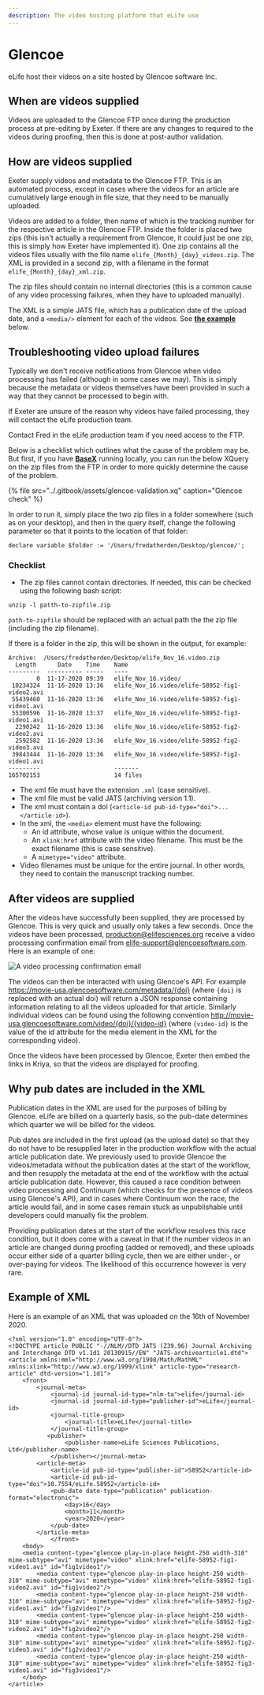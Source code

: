 ```yaml
---
description: The video hosting platform that eLife use
---
```


# Glencoe

eLife host their videos on a site hosted by Glencoe software Inc.

## When are videos supplied

Videos are uploaded to the Glencoe FTP once during the production process at pre-editing by Exeter. If there are any changes to required to the videos during proofing, then this is done at post-author validation.

## How are videos supplied 

Exeter supply videos and metadata to the Glencoe FTP. This is an automated process, except in cases where the videos for an article are cumulatively large enough in file size, that they need to be manually uploaded.

Videos are added to a folder, then name of which is the tracking number for the respective article in the Glencoe FTP. Inside the folder is placed two zips \(this isn't actually a requirement from Glencoe, it could just be one zip, this is simply how Exeter have implemented it\). One zip contains all the videos files usually with the file name `elife_{Month}_{day}_videos.zip`. The XML is provided in a second zip, with a filename in the format `elife_{Month}_{day}_xml.zip`.

The zip files should contain no internal directories \(this is a common cause of any video processing failures, when they have to uploaded manually\).

The XML is a simple JATS file, which has a publication date of the upload date, and a `<media/>` element for each of the videos. See [**the example**](glencoe.md#example-of-xml) below.

## Troubleshooting video upload failures

Typically we don't receive notifications from Glencoe when video processing has failed \(although in some cases we may\). This is simply because the metadata or videos themselves have been provided in such a way that they cannot be processed to begin with.

If Exeter are unsure of the reason why videos have failed processing, they will contact the eLife production team.

Contact Fred in the eLife production team if you need access to the FTP.

Below is a checklist which outlines what the cause of the problem may be. But first, if you have [**BaseX**](../toolkit/basex.md) running locally, you can run the below XQuery on the zip files from the FTP in order to more quickly determine the cause of the problem. 

{% file src="../.gitbook/assets/glencoe-validation.xq" caption="Glencoe check" %}

In order to run it, simply place the two zip files in a folder somewhere \(such as on your desktop\), and then in the query itself, change the following parameter so that it points to the location of that folder:

```markup
declare variable $folder := '/Users/fredatherden/Desktop/glencoe/';
```

### Checklist

* The zip files cannot contain directories. If needed, this can be checked using the following bash script:

```text
unzip -l patth-to-zipfile.zip
```

`path-to-zipfile` should be replaced with an actual path the the zip file \(including the zip filename\).

If there is a folder in the zip, this will be shown in the output, for example:

```text
Archive:  /Users/fredatherden/Desktop/elife_Nov_16.video.zip
  Length      Date    Time    Name
---------  ---------- -----   ----
        0  11-17-2020 09:39   elife_Nov_16.video/
 10234324  11-16-2020 13:36   elife_Nov_16.video/elife-58952-fig1-video2.avi
 55439460  11-16-2020 13:36   elife_Nov_16.video/elife-58952-fig1-video1.avi
 55300596  11-16-2020 13:37   elife_Nov_16.video/elife-58952-fig3-video1.avi
  2290242  11-16-2020 13:36   elife_Nov_16.video/elife-58952-fig2-video2.avi
  2592582  11-16-2020 13:36   elife_Nov_16.video/elife-58952-fig2-video3.avi
 39843444  11-16-2020 13:36   elife_Nov_16.video/elife-58952-fig2-video1.avi
---------                     -------
165702153                     14 files
```

* The xml file must have the extension `.xml` \(case sensitive\).
* The xml file must be valid JATS \(archiving version 1.1\).
* The xml must contain a doi \(`<article-id pub-id-type="doi">...</article-id>`\).
* In the xml, the `<media>` element must have the following:
  * An id attribute, whose value is unique within the document.
  * An `xlink:href` attribute with the video filename. This must be the exact filename \(this is case sensitive\).
  * A `mimetype="video"` attribute.
* Video filenames must be unique for the entire journal. In other words, they need to contain the manuscript tracking number. 

## After videos are supplied

After the videos have successfully been supplied, they are processed by Glencoe. This is very quick and usually only takes a few seconds. Once the videos have been processed, production@elifesciences.org receive a video processing confirmation email from elife-support@glencoesoftware.com. Here is an example of one:

![A video processing confirmation email](../.gitbook/assets/screenshot-2020-11-17-at-09.50.03.png)

The videos can then be interacted with using Glencoe's API. For example https://movie-usa.glencoesoftware.com/metadata/{doi} \(where `{doi}` is replaced with an actual doi\) will return a JSON response containing information relating to all the videos uploaded for that article. Similarly individual videos can be found using the following convention http://movie-usa.glencoesoftware.com/video/{doi}/{video-id} \(where `{video-id}` is the value of the id attribute for the media element in the XML for the corresponding video\).

Once the videos have been processed by Glencoe, Exeter then embed the links in Kriya, so that the videos are displayed for proofing.

## Why pub dates are included in the XML

Publication dates in the XML are used for the purposes of billing by Glencoe. eLife are billed on a quarterly basis, so the pub-date determines which quarter we will be billed for the videos. 

Pub dates are included in the first upload \(as the upload date\) so that they do not have to be resupplied later in the production workflow with the actual article publication date. We previously used to provide Glencoe the videos/metadata without the publication dates at the start of the workflow, and then resupply the metadata at the end of the workflow with the actual article publication date. However, this caused a race condition between video processing and Continuum \(which checks for the presence of videos using Glencoe's API\), and in cases where Continuum won the race, the article would fail, and in some cases remain stuck as unpublishable until developers could manually fix the problem.

Providing publication dates at the start of the workflow resolves this race condition, but it does come with a caveat in that if the number videos in an article are changed during proofing \(added or removed\), and these uploads occur either side of a quarter billing cycle, then we are either under-, or over-paying for videos. The likelihood of this occurrence however is very rare.

## Example of XML

Here is an example of an XML that was uploaded on the 16th of November 2020.

```markup
<?xml version="1.0" encoding="UTF-8"?>
<!DOCTYPE article PUBLIC "-//NLM//DTD JATS (Z39.96) Journal Archiving and Interchange DTD v1.1d1 20130915//EN" "JATS-archivearticle1.dtd">
<article xmlns:mml="http://www.w3.org/1998/Math/MathML" xmlns:xlink="http://www.w3.org/1999/xlink" article-type="research-article" dtd-version="1.1d1">
    <front>
        <journal-meta>
            <journal-id journal-id-type="nlm-ta">elife</journal-id>
            <journal-id journal-id-type="publisher-id">eLife</journal-id>
            <journal-title-group>
                <journal-title>eLife</journal-title>
            </journal-title-group>
           <publisher>
                <publisher-name>eLife Sciences Publications, Ltd</publisher-name>
            </publisher></journal-meta>
        <article-meta>
            <article-id pub-id-type="publisher-id">58952</article-id>
            <article-id pub-id-type="doi">10.7554/eLife.58952</article-id>
			<pub-date date-type="publication" publication-format="electronic">
				<day>16</day>
				<month>11</month>
				<year>2020</year>
			</pub-date>
        </article-meta>
            </front>
    <body>
    <media content-type="glencoe play-in-place height-250 width-310" mime-subtype="avi" mimetype="video" xlink:href="elife-58952-fig1-video1.avi" id="fig1video1"/>
        <media content-type="glencoe play-in-place height-250 width-310" mime-subtype="avi" mimetype="video" xlink:href="elife-58952-fig1-video2.avi" id="fig1video2"/>
        <media content-type="glencoe play-in-place height-250 width-310" mime-subtype="avi" mimetype="video" xlink:href="elife-58952-fig2-video1.avi" id="fig2video1"/>
        <media content-type="glencoe play-in-place height-250 width-310" mime-subtype="avi" mimetype="video" xlink:href="elife-58952-fig2-video2.avi" id="fig2video2"/>
        <media content-type="glencoe play-in-place height-250 width-310" mime-subtype="avi" mimetype="video" xlink:href="elife-58952-fig2-video3.avi" id="fig2video3"/>
        <media content-type="glencoe play-in-place height-250 width-310" mime-subtype="avi" mimetype="video" xlink:href="elife-58952-fig3-video1.avi" id="fig3video1"/>
    </body>
</article>
```

